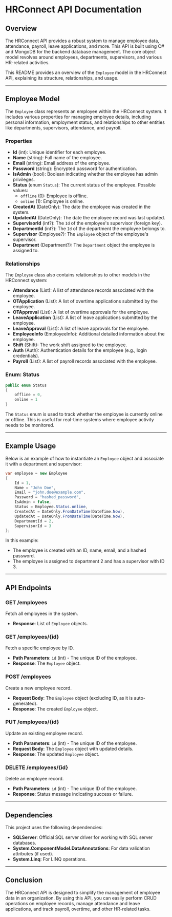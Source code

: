 
# HRConnect API Documentation

## Overview

The HRConnect API provides a robust system to manage employee data, attendance, payroll, leave applications, and more. This API is built using C# and MongoDB for the backend database management. The core object model revolves around employees, departments, supervisors, and various HR-related activities.

This README provides an overview of the `Employee` model in the HRConnect API, explaining its structure, relationships, and usage.

---

## Employee Model

The `Employee` class represents an employee within the HRConnect system. It includes various properties for managing employee details, including personal information, employment status, and relationships to other entities like departments, supervisors, attendance, and payroll.

### Properties

- **Id** (int): Unique identifier for each employee.
- **Name** (string): Full name of the employee.
- **Email** (string): Email address of the employee.
- **Password** (string): Encrypted password for authentication.
- **IsAdmin** (bool): Boolean indicating whether the employee has admin privileges.
- **Status** (enum `Status`): The current status of the employee. Possible values:
  - `offline` (0): Employee is offline.
  - `online` (1): Employee is online.
- **CreatedAt** (DateOnly): The date the employee was created in the system.
- **UpdatedAt** (DateOnly): The date the employee record was last updated.
- **SupervisorId** (int?): The `Id` of the employee's supervisor (foreign key).
- **DepartmentId** (int?): The `Id` of the department the employee belongs to.
- **Supervisor** (Employee?): The `Employee` object of the employee's supervisor.
- **Department** (Department?): The `Department` object the employee is assigned to.

### Relationships

The `Employee` class also contains relationships to other models in the HRConnect system:

- **Attendance** (List<Attendance>): A list of attendance records associated with the employee.
- **OTApplication** (List<OTApplication>): A list of overtime applications submitted by the employee.
- **OTApproval** (List<OTApproval>): A list of overtime approvals for the employee.
- **LeaveApplication** (List<LeaveApplication>): A list of leave applications submitted by the employee.
- **LeaveApproval** (List<LeaveApproval>): A list of leave approvals for the employee.
- **EmployeeInfo** (EmployeeInfo): Additional detailed information about the employee.
- **Shift** (Shift): The work shift assigned to the employee.
- **Auth** (Auth): Authentication details for the employee (e.g., login credentials).
- **Payroll** (List<Payroll>): A list of payroll records associated with the employee.

### Enum: Status

```csharp
public enum Status
{
    offline = 0,
    online = 1
}
```

The `Status` enum is used to track whether the employee is currently online or offline. This is useful for real-time systems where employee activity needs to be monitored.

---

## Example Usage

Below is an example of how to instantiate an `Employee` object and associate it with a department and supervisor:

```csharp
var employee = new Employee
{
    Id = 1,
    Name = "John Doe",
    Email = "john.doe@example.com",
    Password = "hashed_password",
    IsAdmin = false,
    Status = Employee.Status.online,
    CreatedAt = DateOnly.FromDateTime(DateTime.Now),
    UpdatedAt = DateOnly.FromDateTime(DateTime.Now),
    DepartmentId = 2,
    SupervisorId = 3
};
```

In this example:
- The employee is created with an ID, name, email, and a hashed password.
- The employee is assigned to department 2 and has a supervisor with ID 3.

---

## API Endpoints

### GET /employees

Fetch all employees in the system.

- **Response**: List of `Employee` objects.

### GET /employees/{id}

Fetch a specific employee by ID.

- **Path Parameters**: `id` (int) - The unique ID of the employee.
- **Response**: The `Employee` object.

### POST /employees

Create a new employee record.

- **Request Body**: The `Employee` object (excluding ID, as it is auto-generated).
- **Response**: The created `Employee` object.

### PUT /employees/{id}

Update an existing employee record.

- **Path Parameters**: `id` (int) - The unique ID of the employee.
- **Request Body**: The `Employee` object with updated details.
- **Response**: The updated `Employee` object.

### DELETE /employees/{id}

Delete an employee record.

- **Path Parameters**: `id` (int) - The unique ID of the employee.
- **Response**: Status message indicating success or failure.

---

## Dependencies

This project uses the following dependencies:

- **SQLServer**: Official SQL server driver for working with SQL server databases.
- **System.ComponentModel.DataAnnotations**: For data validation attributes (if used).
- **System.Linq**: For LINQ operations.

---

## Conclusion

The HRConnect API is designed to simplify the management of employee data in an organization. By using this API, you can easily perform CRUD operations on employee records, manage attendance and leave applications, and track payroll, overtime, and other HR-related tasks.
